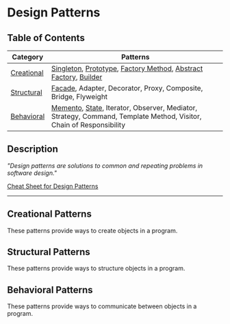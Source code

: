# Design Patterns

## Table of Contents

| Category | Patterns |
| --- | --- |
| [Creational](#creational-patterns) | [Singleton](Creational/README.md#singleton-pattern), [Prototype](Creational/README.md#prototype-pattern), [Factory Method](Creational/README.md#factory-method-pattern), [Abstract Factory](Creational/README.md#abstract-factory-pattern), [Builder](Creational/README.md#builder-pattern) |
| [Structural](#structural-patterns) | [Facade](Structural/README.md#facade-pattern), Adapter, Decorator, Proxy, Composite, Bridge, Flyweight |
| [Behavioral](#behavioral-patterns) | [Memento](Behavioral/README.md#memento-pattern), [State](Behavioral/README.md#state-pattern), Iterator, Observer, Mediator, Strategy, Command, Template Method, Visitor, Chain of Responsibility |

## Description

*"Design patterns are solutions to common and repeating problems in software design."*

[Cheat Sheet for Design Patterns](https://refactoring.guru)

___

## Creational Patterns

These patterns provide ways to create objects in a program.

## Structural Patterns

These patterns provide ways to structure objects in a program.

## Behavioral Patterns

These patterns provide ways to communicate between objects in a program.